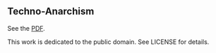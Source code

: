 Techno-Anarchism
---

See the [PDF](Techno-Realism_Or_Techno-Anarchism.pdf).

This work is dedicated to the public domain. See LICENSE for details.
